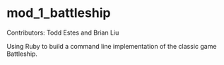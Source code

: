 # mod_1_battleship

Contributors: Todd Estes and Brian Liu

Using Ruby to build a command line implementation of the classic game Battleship. 
